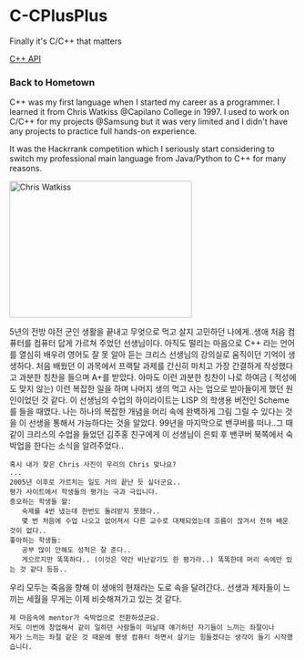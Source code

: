 # C-CPlusPlus
Finally it's C/C++ that matters


[C++ API](http://www.cplusplus.com/reference/)

### Back to Hometown

C++ was my first language when I started my career as a programmer.
I learned it from Chris Watkiss @Capilano College in 1997. I used to work on C/C++ for my projects @Samsung but it was very limited and I didn't have any projects to practice full hands-on experience. 

It was the Hackrrank competition which I seriously start considering to switch my professional main language from Java/Python to C++ for  many reasons.

<img src="https://cloud.githubusercontent.com/assets/5623445/21297420/a2cf5434-c54d-11e6-8eed-636bc16492f5.png" alt="Chris Watkiss" width="320" height="240">

5년의 전방 야전 군인 생활을 끝내고 무엇으로 먹고 살지 고민하던 나에게..생애 처음 컴퓨터를 컴퓨터 답게 가르쳐 주었던 선생님이다. 아직도 떨리는 마음으로 C++ 라는 언어를 열심히 배우려 영어도 잘 못 알아 듣는 크리스 선생님의 강의실로 움직이던 기억이 생생하다. 처음 배웠던 이 과목에서 프랙탈 과제를 간신히 마치고 가장 간결하게 작성했다고 과분한 칭찬을 들으며 A+를 받았다.  아마도 이런 과분한 칭찬이 나로 하여금 ( 적성에도 맞지 않는) 이런 복잡한 일을 하며 나머지 생의 먹고 사는 업으로 받아들이게 했던 원인이었던 것 같다. 이 선생님의 수업의 하이라이트는 LISP 의 학생용 버전인 Scheme를 들을 때였다. 나는 하나의 복잡한 개념을 머리 속에 완벽하게 그림 그릴 수 있다는 것을 이 선생을 통해서 가능하다는 것을 알았다. 
99년을 마지막으로 밴쿠버를 떠나..그 때 같이 크리스의 수업을 들었던 김주홍 친구에게 이 선생님이 은퇴 후 밴쿠버 북쪽에서 숙박업을 한다는 소식을 알려주었다..

```
혹시 내가 찾은 Chris 사진이 우리의 Chris 맞나요? 
...
2005년 이후로 가르치는 일도 거의 끝난 듯 싶더군요.. 
평가 사이트에서 학생들의 평가는 극과 극입니다. 
증오하는 학생들 왈: 
   숙제를 4번 냈는데 한번도 돌려받지 못했다.. 
   몇 번 처음에 수업 나오고 없어져서 다른 교수로 대체되었는데 흐름이 끊겨서 전혀 배운 것이 없다.. 
좋아하는 학생들: 
   공부 많이 안해도 성적은 잘 준다.. 
   게으르지만 똑똑하다.. (이것은 약간 비난같기도 한 평가라..) 똑똑한데 머리 속에만 있는 것 같다 등등..
```
우리 모두는 죽음을 향해 이 생애의 현재라는 도로 속을 달려간다.. 선생과 제자들이 느끼는 세월을 무게는 이제 비슷해져가고 있는 것 같다.

```
제 마음속에 mentor가 숙박업으로 전환하셨군요.
저도 이번에 창업해서 같이 일하던 사람들이 떠날때 얘기하던 자기들이 느끼는 좌절이나 
제가 느끼는 좌절 같은 것 때문에 평생 컴퓨터 하면서 살기는 힘들겠다는 생각이 들기 시작했습니다.
```

